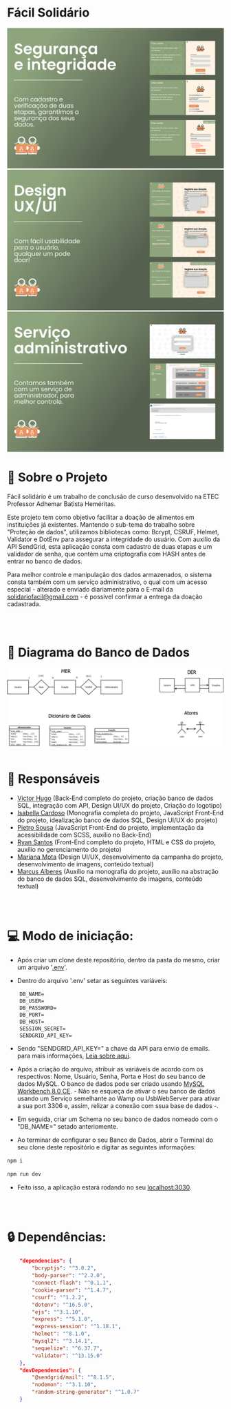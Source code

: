  
# Fácil Solidário 
<img src="./public/assets/img/readme/2.png">
<img src="./public/assets/img/readme/3.png">
<img src="./public/assets/img/readme/4.png">

<br>

# 🔎 Sobre o Projeto
Fácil solidário é um trabalho de conclusão de curso desenvolvido na ETEC Professor Adhemar Batista Heméritas. 

Este projeto tem como objetivo facilitar a doação de alimentos em instituições já existentes. Mantendo o sub-tema do trabalho sobre "Proteção de dados", utilizamos bibliotecas como: Bcrypt, CSRUF, Helmet, Validator e DotEnv para assegurar a integridade do usuário. Com auxilio da API SendGrid, esta aplicação consta com cadastro de duas etapas e um validador de senha, que contém uma criptografia com HASH antes de entrar no banco de dados.

Para melhor controle e manipulação dos dados armazenados, o sistema consta também com um serviço administrativo, o qual com um acesso especial - alterado e enviado diariamente para o E-mail da [solidariofacil@gmail.com](solidariofacil@gmail.com) - é possível confirmar a entrega da doação cadastrada.

<br>
<br>

# 💾 Diagrama do Banco de Dados

<img src="./public/assets/img/readme/diagrama.jpeg">

<br>
<br>

# 👥 Responsáveis


- [Victor Hugo](https://github.com/victorfreire7) (Back-End completo do projeto, criação banco de dados SQL, integração com API, Design UI/UX do projeto, Criação do logotipo)
- [Isabella Cardoso](https://github.com/isacardosods) (Monografia completa do projeto, JavaScript Front-End do projeto, idealização banco de dados SQL, Design UI/UX do projeto)
- [Pietro Sousa](https://github.com/pietrooliveira17) (JavaScript Front-End do projeto, implementação da acessibilidade com SCSS, auxílio no Back-End)
- [Ryan Santos](https://github.com/darkboat4) (Front-End completo do projeto, HTML e CSS do projeto, auxílio no gerenciamento do projeto)
- [Mariana Mota](https://github.com/10121974) (Design UI/UX, desenvolvimento da campanha do projeto, desenvolvimento de imagens, conteúdo textual)
- [Marcus Alberes](https://github.com/YoniAlice) (Auxílio na monografia do projeto, auxílio na abstração do banco de dados SQL, desenvolvimento de imagens, conteúdo textual)

<br>
<br>

# 💻 Modo de iniciação:

- Após criar um clone deste repositório, dentro da pasta do mesmo, criar um arquivo '[.env](https://www.npmjs.com/package/dotenv)'.



- Dentro do arquivo '.env' setar as seguintes variáveis: 

``` .env
    DB_NAME=
    DB_USER=
    DB_PASSWORD=
    DB_PORT=
    DB_HOST=
    SESSION_SECRET=
    SENDGRID_API_KEY=
```

- Sendo "SENDGRID_API_KEY=" a chave da API para envio de emails. para mais informações, [Leia sobre aqui](https://www.twilio.com/docs/sendgrid/for-developers/sending-email/quickstart-nodejs).

-  Após a criação do arquivo, atribuir as variáveis de acordo com os respectivos: Nome, Usuário, Senha, Porta e Host do seu banco de dados MySQL. O banco de dados pode ser criado usando [MySQL Workbench 8.0 CE](https://dev.mysql.com/downloads/workbench/). -  Não se esqueça de ativar o seu banco de dados usando um Serviço semelhante ao Wamp ou UsbWebServer para ativar a sua port 3306 e, assim, relizar a conexão com ssua base de dados -.

- Em seguida, criar um Schema no seu banco de dados nomeado com o "DB_NAME=" setado anteriomente.

- Ao terminar de configurar o seu Banco de Dados, abrir o Terminal do seu clone deste repositório e digitar as seguintes informações:

``` bash
npm i
```

``` bash
npm run dev
```

- Feito isso, a aplicação estará rodando no seu [localhost:3030](http://localhost:3030).

<br>
<br>

# 🔒 Dependências:
``` JSON
    "dependencies": {
        "bcryptjs": "^3.0.2",
        "body-parser": "^2.2.0",
        "connect-flash": "^0.1.1",
        "cookie-parser": "^1.4.7",
        "csurf": "^1.2.2",
        "dotenv": "^16.5.0",
        "ejs": "^3.1.10",
        "express": "^5.1.0",
        "express-session": "^1.18.1",
        "helmet": "^8.1.0",
        "mysql2": "^3.14.1",
        "sequelize": "^6.37.7",
        "validator": "^13.15.0"
    },
    "devDependencies": {
        "@sendgrid/mail": "^8.1.5",
        "nodemon": "^3.1.10",
        "random-string-generator": "^1.0.7"
    }
```
